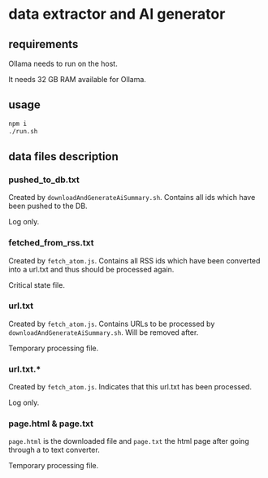 # data extractor and AI generator

## requirements

Ollama needs to run on the host.

It needs 32 GB RAM available for Ollama.

## usage

```bash
npm i
./run.sh
```

## data files description

### pushed_to_db.txt

Created by `downloadAndGenerateAiSummary.sh`. Contains all ids which have been pushed to the DB. 

Log only.

### fetched_from_rss.txt

Created by `fetch_atom.js`. Contains all RSS ids which have been converted into a url.txt and thus should be processed again.

Critical state file.

### url.txt

Created by `fetch_atom.js`. Contains URLs to be processed by `downloadAndGenerateAiSummary.sh`. Will be removed after.

Temporary processing file.

### url.txt.*

Created by `fetch_atom.js`. Indicates that this url.txt has been processed.

Log only.

### page.html & page.txt

`page.html` is the downloaded file and `page.txt` the html page after going through a to text converter.

Temporary processing file.
